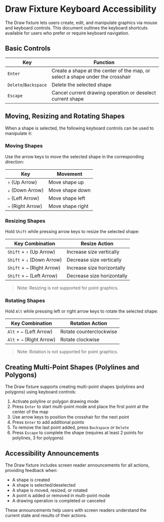 # Draw Fixture Keyboard Accessibility

The Draw fixture lets users create, edit, and manipulate graphics via mouse and keyboard controls. This document outlines the keyboard shortcuts available for users who prefer or require keyboard navigation.

## Basic Controls

| Key        | Function |
|------------|----------|
| `Enter`    | Create a shape at the center of the map, or select a shape under the crosshair |
| `Delete`/`Backspace` | Delete the selected shape |
| `Escape`   | Cancel current drawing operation or deselect current shape |

## Moving, Resizing and Rotating Shapes

When a shape is selected, the following keyboard controls can be used to manipulate it:

### Moving Shapes

Use the arrow keys to move the selected shape in the corresponding direction:

| Key        | Movement |
|------------|----------|
| `↑` (Up Arrow)    | Move shape up |
| `↓` (Down Arrow)  | Move shape down |
| `←` (Left Arrow)  | Move shape left |
| `→` (Right Arrow) | Move shape right |

### Resizing Shapes

Hold `Shift` while pressing arrow keys to resize the selected shape:

| Key Combination | Resize Action |
|-----------------|---------------|
| `Shift` + `↑` (Up Arrow)    | Increase size vertically |
| `Shift` + `↓` (Down Arrow)  | Decrease size vertically |
| `Shift` + `→` (Right Arrow) | Increase size horizontally |
| `Shift` + `←` (Left Arrow)  | Decrease size horizontally |

> Note: Resizing is not supported for point graphics.

### Rotating Shapes

Hold `Alt` while pressing left or right arrow keys to rotate the selected shape:

| Key Combination | Rotation Action |
|-----------------|----------------|
| `Alt` + `←` (Left Arrow)  | Rotate counterclockwise |
| `Alt` + `→` (Right Arrow) | Rotate clockwise |

> Note: Rotation is not supported for point graphics.

## Creating Multi-Point Shapes (Polylines and Polygons)

The Draw fixture supports creating multi-point shapes (polylines and polygons) using keyboard controls:

1. Activate polyline or polygon drawing mode
2. Press `Enter` to start multi-point mode and place the first point at the center of the map
3. Use arrow keys to position the crosshair for the next point
4. Press `Enter` to add additional points
5. To remove the last point added, press `Backspace` or `Delete`
6. Press `Escape` to complete the shape (requires at least 2 points for polylines, 3 for polygons)

## Accessibility Announcements

The Draw fixture includes screen reader announcements for all actions, providing feedback when:
- A shape is created
- A shape is selected/deselected
- A shape is moved, resized, or rotated
- A point is added or removed in multi-point mode
- A drawing operation is completed or canceled

These announcements help users with screen readers understand the current state and results of their actions.